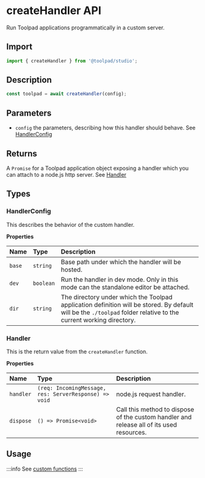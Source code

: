 # createHandler API

<p class="description">Run Toolpad applications programmatically in a custom server.</p>

## Import

```jsx
import { createHandler } from '@toolpad/studio';
```

## Description

```jsx
const toolpad = await createHandler(config);
```

## Parameters

- `config` the parameters, describing how this handler should behave. See [HandlerConfig](#handlerconfig)

## Returns

A `Promise` for a Toolpad application object exposing a handler which you can attach to a node.js http server. See [Handler](#handler)

## Types

### HandlerConfig

This describes the behavior of the custom handler.

**Properties**

| Name   | Type      | Description                                                                                                                                                       |
| :----- | :-------- | :---------------------------------------------------------------------------------------------------------------------------------------------------------------- |
| `base` | `string`  | Base path under which the handler will be hosted.                                                                                                                 |
| `dev`  | `boolean` | Run the handler in dev mode. Only in this mode can the standalone editor be attached.                                                                             |
| `dir`  | `string`  | The directory under which the Toolpad application definition will be stored. By default will be the `./toolpad` folder relative to the current working directory. |

### Handler

This is the return value from the `createHandler` function.

**Properties**

| Name      | Type                                                  | Description                                                                              |
| :-------- | :---------------------------------------------------- | :--------------------------------------------------------------------------------------- |
| `handler` | `(req: IncomingMessage, res: ServerResponse) => void` | node.js request handler.                                                                 |
| `dispose` | `() => Promise<void>`                                 | Call this method to dispose of the custom handler and release all of its used resources. |

## Usage

:::info
See [custom functions](/toolpad/concepts/custom-server/)
:::
